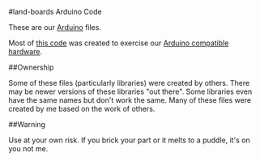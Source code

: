 #land-boards Arduino Code

These are our [Arduino](http://arduino.cc "Arduino website") files. 

Most of [this code](http://land-boards.com/blwiki/index.php?title=Arduino_Code) was created to exercise our [Arduino compatible hardware](http://land-boards.com/blwiki/index.php?title=Board_Designs_by_Function#Arduino_Compatible_Boards).

##Ownership

Some of these files (particularly libraries) were created by others. There may be newer versions of these libraries "out there". Some libraries even have the same names but don't work the same. Many of these files were created by me based on the work of others.

##Warning

Use at your own risk. If you brick your part or it melts to a puddle, it's on you not me.
